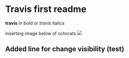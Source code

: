 # Travis first readme

**travis** in bold or *travis* italics

Inserting image below of octocats
![](https://octodex.github.com/images/Octoqueer.png)


## Added line for change visibility (test)
